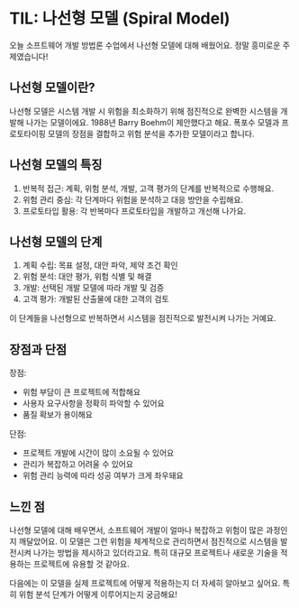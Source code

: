 # TIL: 나선형 모델 (Spiral Model)

오늘 소프트웨어 개발 방법론 수업에서 나선형 모델에 대해 배웠어요. 정말 흥미로운 주제였습니다!

## 나선형 모델이란?

나선형 모델은 시스템 개발 시 위험을 최소화하기 위해 점진적으로 완벽한 시스템을 개발해 나가는 모델이에요. 1988년 Barry Boehm이 제안했다고 해요. 폭포수 모델과 프로토타이핑 모델의 장점을 결합하고 위험 분석을 추가한 모델이라고 합니다.

## 나선형 모델의 특징

1. 반복적 접근: 계획, 위험 분석, 개발, 고객 평가의 단계를 반복적으로 수행해요.
2. 위험 관리 중심: 각 단계마다 위험을 분석하고 대응 방안을 수립해요.
3. 프로토타입 활용: 각 반복마다 프로토타입을 개발하고 개선해 나가요.

## 나선형 모델의 단계

1. 계획 수립: 목표 설정, 대안 파악, 제약 조건 확인
2. 위험 분석: 대안 평가, 위험 식별 및 해결
3. 개발: 선택된 개발 모델에 따라 개발 및 검증
4. 고객 평가: 개발된 산출물에 대한 고객의 검토

이 단계들을 나선형으로 반복하면서 시스템을 점진적으로 발전시켜 나가는 거예요.

## 장점과 단점

장점:
- 위험 부담이 큰 프로젝트에 적합해요
- 사용자 요구사항을 정확히 파악할 수 있어요
- 품질 확보가 용이해요

단점:
- 프로젝트 개발에 시간이 많이 소요될 수 있어요
- 관리가 복잡하고 어려울 수 있어요
- 위험 관리 능력에 따라 성공 여부가 크게 좌우돼요

## 느낀 점

나선형 모델에 대해 배우면서, 소프트웨어 개발이 얼마나 복잡하고 위험이 많은 과정인지 깨달았어요. 이 모델은 그런 위험을 체계적으로 관리하면서 점진적으로 시스템을 발전시켜 나가는 방법을 제시하고 있더라고요. 특히 대규모 프로젝트나 새로운 기술을 적용하는 프로젝트에 유용할 것 같아요.

다음에는 이 모델을 실제 프로젝트에 어떻게 적용하는지 더 자세히 알아보고 싶어요. 특히 위험 분석 단계가 어떻게 이루어지는지 궁금해요!